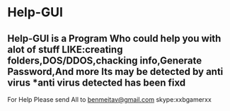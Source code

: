 # Help-GUI
Help-GUI is a Program Who could help you with alot of stuff
LIKE:creating folders,DOS/DDOS,chacking info,Generate Password,And more 
Its may be detected by anti virus 
*anti virus detected has been fixd 
------------------------------------------------------------------------------------------------------------------------------------------

For Help Please send All to benmeitav@gmail.com
skype:xxbgamerxx
